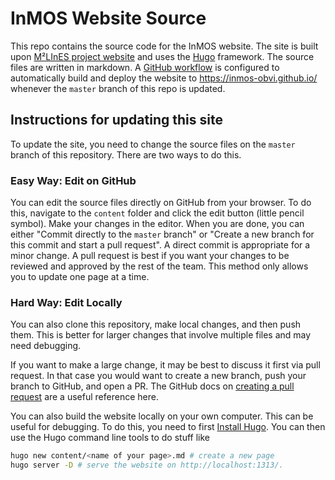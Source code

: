 # InMOS Website Source

<!-- [![Github pages](https://github.com/m2lines/website-source/workflows/github%20pages/badge.svg?branch=master)](https://github.com/m2lines/website-source/actions) -->

This repo contains the source code for the InMOS website.
The site is built upon [M²LInES project website](https://m2lines.github.io/) and uses the [Hugo](https://gohugo.io/) framework.
The source files are written in markdown.
A [GitHub workflow](https://github.com/inmos-obvi/inmos-obvi.github.io/blob/master/.github/workflows/build-and-deploy.yaml) is configured to automatically build and deploy the website to <https://inmos-obvi.github.io/> whenever the `master` branch of this repo is updated.

## Instructions for updating this site

To update the site, you need to change the source files on the `master` branch of this repository.
There are two ways to do this.

### Easy Way: Edit on GitHub

You can edit the source files directly on GitHub from your browser.
To do this, navigate to the `content` folder and click the edit button (little pencil symbol).
Make your changes in the editor.
When you are done, you can either "Commit directly to the `master` branch" or "Create a new branch for this commit and start a pull request".
A direct commit is appropriate for a minor change.
A pull request is best if you want your changes to be reviewed and approved by the rest of the team.
This method only allows you to update one page at a time.

### Hard Way: Edit Locally

You can also clone this repository, make local changes, and then push them.
This is better for larger changes that involve multiple files and may need debugging.
<!--
#### Pre-commit
We use pre-commit to check file changes before they are pushed. You can download and install `pre-commit` using this [tutorial](https://pre-commit.com)

Basic git workflow
```bash
git clone git@github.com:m2lines/m2lines.github.io.git
cd m2lines.github.io
# edit files with your text editor
git add [new or modified files]
git commit -m '<your commit message>'
git push origin master
```
-->
If you want to make a large change, it may be best to discuss it first via pull request.
In that case you would want to create a new branch, push your branch to GitHub, and open a PR.
The GitHub docs on [creating a pull request](https://docs.github.com/en/free-pro-team@latest/github/collaborating-with-issues-and-pull-requests/creating-a-pull-request) are a useful reference here.

You can also build the website locally on your own computer.
This can be useful for debugging.
To do this, you need to first [Install Hugo](https://gohugo.io/getting-started/quick-start/).
You can then use the Hugo command line tools to do stuff like
```bash
hugo new content/<name of your page>.md # create a new page
hugo server -D # serve the website on http://localhost:1313/.
```

<!--
### Updating Tags
Member interests are defined in the form of tags which can link to personalized landing pages.
Example for adding tag to a member and giving it a custom landing page:
```
---
# the <user>.md
tags: [A, B, C]
---
```
Define the custom landing pages under `content/data/tag_links.yml`:
```
A: url-1
B: url-2
C: url-3
```
-->

